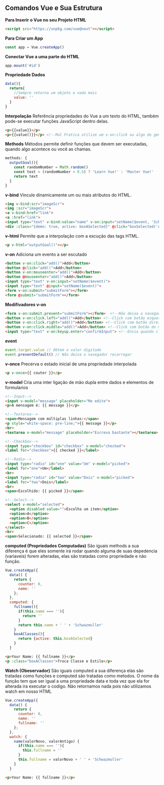 ## Comandos Vue e Sua Estrutura


**Para Inserir o Vue no seu Projeto HTML**
~~~HTML
<script src="https://unpkg.com/vue@next"></script>
~~~


**Para Criar um App**
~~~JavaScript
const app = Vue.createApp()
~~~


**Conectar Vue a uma parte do HTML**
~~~JavaScript
app.mount('#id')
~~~


**Propriedade Dados**
~~~JavaScript
data(){
  return{
    //Sempre retorna um objeto e nada mais
    value: ''
  }
}
~~~


**Interpolação**
Referência propriedades do Vue a um texto do HTML, também pode-se executar funções JavaScript dentro delas.
~~~HTML
<p>{{value}}</p>
<p>{{value()}}</p> <!--Mal Pratica utilize um v-on:click ou algo do genero-->
~~~


**Methods**
Métodos permite definir funções que devem ser executadas, quando algo acontece ou você as chamas.
~~~JavaScript
methods: {
  outputGoal(){
    const randomNumber = Math.random()
    const text = (randomNumber < 0.5) ? 'Learn Vue!' : 'Master Vue!'
    return text
  } 
}
~~~


**v-bind**
Vincule dinamicamente um ou mais atributos do HTML.
~~~HTML
<img v-bind:scr="imageScr">
<img :scr="imageScr">
<a v-bind:href="link">
<a :href="link">
<input type="text" v-bind:value="name" v-on:input="setName($event, 'Schwarzmüller')">
<div :class="{demo: true, active: boxASelected}" @click="boxSelected('A')"></div>
~~~


**v-html**
Permite que a interpolação com a excução das tags HTML.
~~~HTML
<p v-html="outputGoal()"></p>
~~~


**v-on**
Adiciona um evento a ser escutado
~~~HTML
<button v-on:click="add()">Add</button>
<button @click="add()">Add</button>
<button v-on:mouseenter="add()">Add</button>
<button @mouseenter="add()">Add</button>
<input type="text" v-on:input="setName($event)">
<input type="text" @input="setName($event)">
<form v-on:submit="submitForm"></form>
<form @submit="submitForm"></form>
~~~


**Modifivadores v-on**
~~~HTML
<form v-on:submit.prevent="submitForm"></form>  <!--Não deixa o navegador recarregar--> 
<button v-on:click.left="add()">Add</button> <!--Click com botão esquerdo-->
<button v-on:click.right="add()">Add</button> <!--Click com botão direito-->
<button v-on:click.middle="add()">Add</button> <!--Click com botão do meio--> 
<input type="text" v-on:keyup.enter="confirmInput"> <!--Envia quando clicar no enter-->
~~~

**event**
~~~JavaScript
event.target.value // Obtem o valor digitado
event.preventDefault() // Não deixa o navegador recarregar
~~~

**v-once**
Precerva o estado inicial de uma propriedade interpolada
~~~HTML
<p v-once>{{ couter }}</p>
~~~

**v-model**
Cria uma inter ligação de mão dupla entre dados e elementos de formularios
~~~HTML
<!--Input-->
<input v-model="message" placeholder="Me edite">
<p>A mensagem é: {{ message }}</p>

<!--Textarea-->
<span>Mensagem com múltiplas linhas:</span>
<p style="white-space: pre-line;">{{ message }}</p>
<br>
<textarea v-model="message" placeholder="Escreva bastante"></textarea>

<!--Checkbox-->
<input type="checkbox" id="checkbox" v-model="checked">
<label for="checkbox">{{ checked }}</label>

<!--Radio-->
<input type="radio" id="one" value="Um" v-model="picked">
<label for="one">Um</label>
<br>
<input type="radio" id="two" value="Dois" v-model="picked">
<label for="two">Dois</label>
<br>
<span>Escolhido: {{ picked }}</span>

<!--Select-->
<select v-model="selected">
  <option disabled value="">Escolha um item</option>
  <option>A</option>
  <option>B</option>
  <option>C</option>
</select>
<br>
<span>Selecionado: {{ selected }}</span>
~~~

**computed (Propriedades Computadas)**
São iguais methods a sua diferença é que eles somente irá rodar quando alguma de suas depedencia (variaveis) forem alteradas, elas são tratadas como propriedade e não função.
~~~JavaScript
Vue.createApp({
  data() {
    return {
      counter: 0,
      name: ''
    };
  },
  computed: {
    fullname(){
      if(this.name === ''){
        return ''
      }
      return this.name + ' ' + 'Schwazmuller'
    }
    boxAClasses(){
      return {active: this.boxASelected}
    }
  }
~~~
~~~HTML
<p>Your Name: {{ fullname }}</p>
<p :class="boxAClasses">Troca Classe e Estilo</p>
~~~

**Watch (Obeservador)**
São iguais computed a sua diferença elas são tratadas como funções e computed são tratadas como metodos. O nome da função tem que ser igual a uma propriedade data e toda vez que ela for alterada ira executar o codigo. Não retornamos nada pois não utilizamos watch em nosso HTML
~~~JavaScript
Vue.createApp({
  data() {
    return {
      counter: 0,
      name: ''
      fullname: ''
    };
  },
  watch: {
    name(valorNovo, valorAntigo) {
      if(this.name === ''){
        this.fullname = ''
      }
      this.fullname = valorNovo + ' ' + 'Schwazmuller'
    }
  }
~~~
~~~HTML
<p>Your Name: {{ fullname }}</p>
~~~